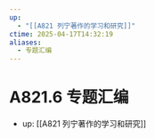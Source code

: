 ```yaml
---
up:
  - "[[A821 列宁著作的学习和研究]]"
ctime: 2025-04-17T14:32:19
aliases:
  - 专题汇编
---
```


# A821.6 专题汇编

- up: [[A821 列宁著作的学习和研究]]
